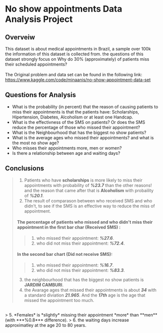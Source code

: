 # No show appointments Data Analysis Project

## Overveiw

This dataset is about medical appointments in Brazil, a sample over 100k the information of this dataset is collected from. the questions of this dataset strongly focus on Why do 30% (approximately) of patients miss their scheduled appointments?
<br>
<br>
The Original problem and data set can be found in the following link:
<br>
https://www.kaggle.com/code/minaanis/no-show-appointment-data-set
<br>
## Questions for Analysis
- What is the probability (in percent) that the reason of causing patients to miss their appointments is that the patients have: Scholarships, Hipertension, Diabetes, Alcoholism or at least one Handcap.
- What is the effectivness of the SMS on patients? Or does the SMS reduce the percentage of those who missed their appointment?
- What is the Neighbourhood that has the biggest no show patients?
- What is the average ages who missed their appointments? and what is the most no show age?
- Who misses their appointments more, men or women?
- Is there a relationship between age and waiting days?

## Conclusions
>1. Patients who have **scholarships** is more likely to miss their appointments with probability of ***%23.7*** than the other reasons! and the reason that came after that is **Alcoholism** with probaility of ***%20.1***.
>2. The result of comparason between who received SMS and who didn't, to see if the SMS is an effective way to reduce the miss of appointment.
>#### The percentage of patients who missed and who didn't miss their appointment in the first bar char (Received SMS) : 
>>1. who missed their appointment: ***%27.6***.
>>2. who did not miss their appointment: ***%72.4***.<br>
>#### In the second bar chart (Did not receive SMS):
>> 1. who missed their appointment: ***%16.7***.
>> 2. who did not miss their appointment: ***%83.3***.
> 3. the neighbourhood that has the biggest no show patients is **JARDIM CAMBURI**.
> 4. the Avarage ages that missed their appointments is about ***34*** with a standard diviation ***21.965***. And the ***17th*** age is the age that missed the appointment too much.
<br>
> 5. *Females* is *slightly* missing their appointment *more* than **men** (with ***%0.8*** difference).
> 6. the waiting days increase approximatley at the age 20 to 80 years.
